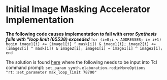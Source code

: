 # Initial Image Masking Accelerator Implementation

**The following code causes implementation to fail with error *Synthesis fails with "loop limit (65538) exceeded***
``
for (i=0;i < ADDRESSES; i= i+1) begin
    image1[i] <= (image1[i] ^ mask[i]) & image1[i];
    image2[i] <= (image2[i] ^ mask[i]) & image2[i];
    image1[i] = image1[i] ^ image2[i]; 
end
``

The solution is found [here](https://www.xilinx.com/support/answers/58823.html) where the following needs to be input into Tcl command prompt:
``
set_param synth.elaboration.rodinMoreOptions "rt::set_parameter max_loop_limit 78700"
``